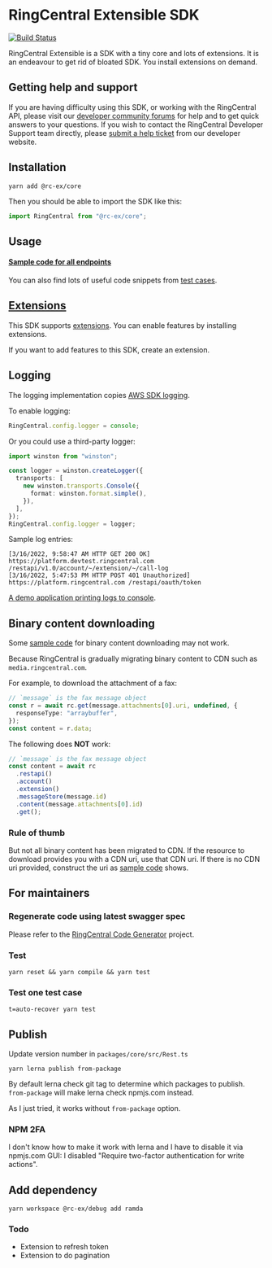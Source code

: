# RingCentral Extensible SDK

[![Build Status](https://github.com/ringcentral/ringcentral-extensible/actions/workflows/node.js.yml/badge.svg)](https://github.com/ringcentral/ringcentral-extensible/actions)

RingCentral Extensible is a SDK with a tiny core and lots of extensions. It is
an endeavour to get rid of bloated SDK. You install extensions on demand.

## Getting help and support

If you are having difficulty using this SDK, or working with the RingCentral
API, please visit our
[developer community forums](https://community.ringcentral.com/spaces/144/) for
help and to get quick answers to your questions. If you wish to contact the
RingCentral Developer Support team directly, please
[submit a help ticket](https://developers.ringcentral.com/support/create-case)
from our developer website.

## Installation

```
yarn add @rc-ex/core
```

Then you should be able to import the SDK like this:

```ts
import RingCentral from "@rc-ex/core";
```

## Usage

#### [Sample code for all endpoints](./packages/core/src/samples.md)

You can also find lots of useful code snippets from [test cases](./test).

## [Extensions](./packages/extensions)

This SDK supports [extensions](./packages/extensions). You can enable features
by installing extensions.

If you want to add features to this SDK, create an extension.

## Logging

The logging implementation copies
[AWS SDK logging](https://docs.aws.amazon.com/sdk-for-javascript/v2/developer-guide/logging-sdk-calls.html).

To enable logging:

```ts
RingCentral.config.logger = console;
```

Or you could use a third-party logger:

```ts
import winston from "winston";

const logger = winston.createLogger({
  transports: [
    new winston.transports.Console({
      format: winston.format.simple(),
    }),
  ],
});
RingCentral.config.logger = logger;
```

Sample log entries:

```
[3/16/2022, 9:58:47 AM HTTP GET 200 OK] https://platform.devtest.ringcentral.com /restapi/v1.0/account/~/extension/~/call-log
[3/16/2022, 5:47:53 PM HTTP POST 401 Unauthorized] https://platform.ringcentral.com /restapi/oauth/token
```

[A demo application printing logs to console](https://github.com/tylerlong/rc-logging-demo-ts).

## Binary content downloading

Some [sample code](./packages/core/src/samples.md) for binary content
downloading may not work.

Because RingCentral is gradually migrating binary content to CDN such as
`media.ringcentral.com`.

For example, to download the attachment of a fax:

```ts
// `message` is the fax message object
const r = await rc.get(message.attachments[0].uri, undefined, {
  responseType: "arraybuffer",
});
const content = r.data;
```

The following does **NOT** work:

```ts
// `message` is the fax message object
const content = await rc
  .restapi()
  .account()
  .extension()
  .messageStore(message.id)
  .content(message.attachments[0].id)
  .get();
```

### Rule of thumb

But not all binary content has been migrated to CDN. If the resource to download
provides you with a CDN uri, use that CDN uri. If there is no CDN uri provided,
construct the uri as [sample code](./packages/core/src/samples.md) shows.

## For maintainers

### Regenerate code using latest swagger spec

Please refer to the
[RingCentral Code Generator](https://github.com/tylerlong/ringcentral-code-generator-typescript)
project.

### Test

```
yarn reset && yarn compile && yarn test
```

### Test one test case

```
t=auto-recover yarn test
```

## Publish

Update version number in `packages/core/src/Rest.ts`

```
yarn lerna publish from-package
```

By default lerna check git tag to determine which packages to publish.
`from-package` will make lerna check npmjs.com instead.

As I just tried, it works without `from-package` option.

### NPM 2FA

I don't know how to make it work with lerna and I have to disable it via
npmjs.com GUI: I disabled "Require two-factor authentication for write actions".

## Add dependency

```
yarn workspace @rc-ex/debug add ramda
```

### Todo

- Extension to refresh token
- Extension to do pagination
